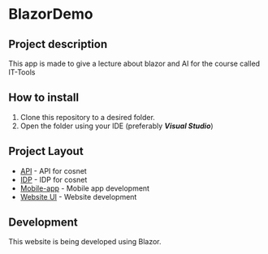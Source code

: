 # BlazorDemo


## Project description
This app is made to give a lecture about blazor and AI for the course called IT-Tools

## How to install
1. Clone this repository to a desired folder.
2. Open the folder using your IDE (preferably _**Visual Studio**_)

## Project Layout

- [API](Backend/API) - API for cosnet
- [IDP](Backend/IDP) - IDP for cosnet
- [Mobile-app](MobileApp) - Mobile app development
- [Website UI](WebUI) - Website development

## Development
This website is being developed using Blazor.
